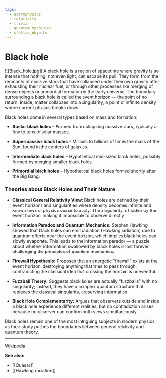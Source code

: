 ```yaml
---
tags:
  - astrophysics
  - relativity
  - trivia
  - quantum_mechanics
  - stellar_objects
---
```

# Black hole
![[Black_hole.jpg]]
A black hole is a region of spacetime where gravity is so intense that nothing, not even light, can escape its pull. They form from the remnants of massive stars that have collapsed under their own gravity after exhausting their nuclear fuel, or through other processes like merging of dense objects or primordial formation in the early universe. The boundary surrounding a black hole is called the event horizon — the point of no return. Inside, matter collapses into a singularity, a point of infinite density where current physics breaks down.

Black holes come in several types based on mass and formation:

- **Stellar black holes** – Formed from collapsing massive stars, typically a few to tens of solar masses.
    
- **Supermassive black holes** – Millions to billions of times the mass of the Sun, found in the centers of galaxies.
    
- **Intermediate black holes** – Hypothetical mid-sized black holes, possibly formed by merging smaller black holes.
    
- **Primordial black holes** – Hypothetical black holes formed shortly after the Big Bang.

### Theories about Black Holes and Their Nature

- **Classical General Relativity View:** Black holes are defined by their event horizons and singularities where density becomes infinite and known laws of physics cease to apply. The singularity is hidden by the event horizon, making it impossible to observe directly.
    
- **Information Paradox and Quantum Mechanics:** Stephen Hawking showed that black holes can emit radiation (Hawking radiation) due to quantum effects near the event horizon, which implies black holes can slowly evaporate. This leads to the information paradox — a puzzle about whether information swallowed by black holes is lost forever, challenging the principles of quantum mechanics.
    
- **Firewall Hypothesis:** Proposes that an energetic "firewall" exists at the event horizon, destroying anything that tries to pass through, contradicting the classical idea that crossing the horizon is uneventful.
    
- **Fuzzball Theory:** Suggests black holes are actually “fuzzballs” with no singularity; instead, they have a complex quantum structure that replaces the classical singularity, preserving information.
    
- **Black Hole Complementarity:** Argues that observers outside and inside a black hole experience different realities, but no contradiction arises because no observer can confirm both views simultaneously.
    

Black holes remain one of the most intriguing subjects in modern physics, as their study pushes the boundaries between general relativity and quantum theory.

---

[Wikipedia](https://en.wikipedia.org/wiki/Black_hole)

**See also:**
- [[Quasar]]
- [[Hawking radiation]]